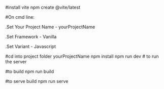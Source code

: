 #install vite 
npm create @vite/latest

#On cmd line:

.Set Your Project Name - yourProjectName

.Set Framework - Vanilla

.Set Variant - Javascript

#cd into project folder yourProjectName
npm install
npm run dev # to run the server


#to build
npm run build

#to serve build
npm run serve
